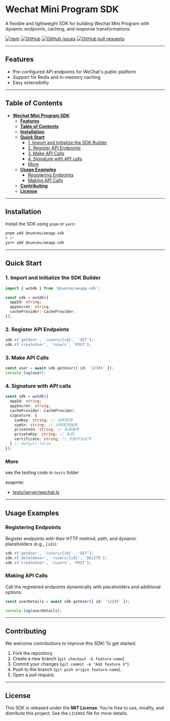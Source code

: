 # **Wechat Mini Program SDK**


A flexible and lightweight SDK for building Wechat Mini Program with dynamic endpoints, caching, and response transformations.

[![npm](https://img.shields.io/npm/v/@nuecms/weapp-sdk)](https://www.npmjs.com/package/@nuecms/weapp-sdk)
[![GitHub](https://img.shields.io/github/license/nuecms/weapp-sdk)](https://www.github.com/nuecms/weapp-sdk)
[![GitHub issues](https://img.shields.io/github/issues/nuecms/weapp-sdk)](https://www.github.com/nuecms/weapp-sdk/issues)
[![GitHub pull requests](https://img.shields.io/github/issues-pr/nuecms/weapp-sdk)](https://www.github.com/nuecms/weapp-sdk/pulls)

---

## **Features**


- Pre-configured API endpoints for WeChat's public platform
- Support for Redis and in-memory caching
- Easy extensibility

---

## **Table of Contents**

- [**Wechat Mini Program SDK**](#wechat-mini-program-sdk)
  - [**Features**](#features)
  - [**Table of Contents**](#table-of-contents)
  - [**Installation**](#installation)
  - [**Quick Start**](#quick-start)
    - [1. Import and Initialize the SDK Builder](#1-import-and-initialize-the-sdk-builder)
    - [2. Register API Endpoints](#2-register-api-endpoints)
    - [3. Make API Calls](#3-make-api-calls)
    - [4. Signature with API calls](#4-signature-with-api-calls)
    - [More](#more)
  - [**Usage Examples**](#usage-examples)
    - [Registering Endpoints](#registering-endpoints)
    - [Making API Calls](#making-api-calls)
  - [**Contributing**](#contributing)
  - [**License**](#license)

---

## **Installation**

Install the SDK using `pnpm` or `yarn`:

```bash
pnpm add @nuecms/weapp-sdk
# or
yarn add @nuecms/weapp-sdk
```

---

## **Quick Start**

### 1. Import and Initialize the SDK Builder

```typescript
import { wxSdk } from '@nuecms/weapp-sdk';

const sdk = wxSdk({
  appId: string;
  appSecret: string;
  cacheProvider: CacheProvider;
});
```

### 2. Register API Endpoints

```typescript
sdk.r('getUser', '/users/{id}', 'GET');
sdk.r('createUser', '/users', 'POST');
```

### 3. Make API Calls

```typescript
const user = await sdk.getUser({ id: '12345' });
console.log(user);
```

### 4. Signature with API calls
  
```typescript
const sdk = wxSdk({
  appId: string;
  appSecret: string;
  cacheProvider: CacheProvider;
  signature: {
    symKey: string; // 对称密钥
    symSn: string; // 对称密钥编号
    privateSn: string; // 私钥编号
    privateKey: string; // 私钥
    certificate: string; // 开放平台证书
  } // default false
});
```


### More 

see the testing code in `tests` folder

exapmle:

-  [tests/server/wechat.ts](tests/server/wechat.ts)

---

## **Usage Examples**

### Registering Endpoints

Register endpoints with their HTTP method, path, and dynamic placeholders (e.g., `{id}`):

```typescript
sdk.r('getUser', '/users/{id}', 'GET');
sdk.r('deleteUser', '/users/{id}', 'DELETE');
sdk.r('createUser', '/users', 'POST');

```

### Making API Calls

Call the registered endpoints dynamically with placeholders and additional options:

```typescript
const userDetails = await sdk.getUser({ id: '12345' });

console.log(userDetails);
```


---

## **Contributing**

We welcome contributions to improve this SDK! To get started:

1. Fork the repository.
2. Create a new branch (`git checkout -b feature-name`).
3. Commit your changes (`git commit -m "Add feature X"`).
4. Push to the branch (`git push origin feature-name`).
5. Open a pull request.

---

## **License**

This SDK is released under the **MIT License**. You’re free to use, modify, and distribute this project. See the `LICENSE` file for more details.

